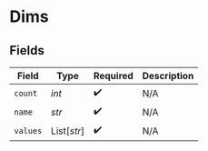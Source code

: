 # Dims


## Fields

| Field              | Type               | Required           | Description        |
| ------------------ | ------------------ | ------------------ | ------------------ |
| `count`            | *int*              | :heavy_check_mark: | N/A                |
| `name`             | *str*              | :heavy_check_mark: | N/A                |
| `values`           | List[*str*]        | :heavy_check_mark: | N/A                |